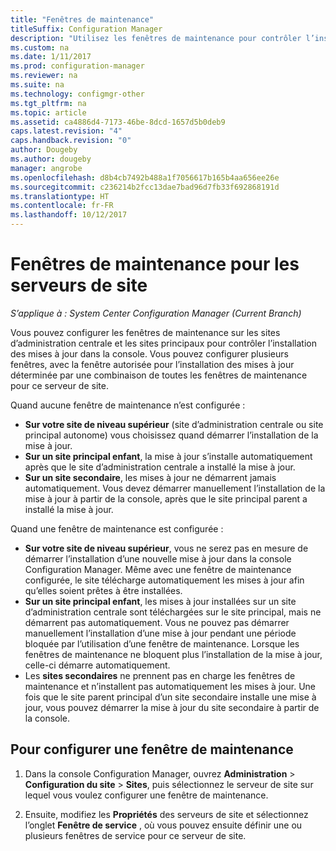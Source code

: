 ```yaml
---
title: "Fenêtres de maintenance"
titleSuffix: Configuration Manager
description: "Utilisez les fenêtres de maintenance pour contrôler l’installation des mises à jour par les sites System Center Configuration Manager."
ms.custom: na
ms.date: 1/11/2017
ms.prod: configuration-manager
ms.reviewer: na
ms.suite: na
ms.technology: configmgr-other
ms.tgt_pltfrm: na
ms.topic: article
ms.assetid: ca4886d4-7173-46be-8dcd-1657d5b0deb9
caps.latest.revision: "4"
caps.handback.revision: "0"
author: Dougeby
ms.author: dougeby
manager: angrobe
ms.openlocfilehash: d8b4cb7492b488a1f7056617b165b4aa656ee26e
ms.sourcegitcommit: c236214b2fcc13dae7bad96d7fb33f692868191d
ms.translationtype: HT
ms.contentlocale: fr-FR
ms.lasthandoff: 10/12/2017
---
```

#  <a name="service-windows-for-site-servers"></a>Fenêtres de maintenance pour les serveurs de site

*S’applique à : System Center Configuration Manager (Current Branch)*

Vous pouvez configurer les fenêtres de maintenance sur les sites d’administration centrale et les sites principaux pour contrôler l’installation des mises à jour dans la console.  Vous pouvez configurer plusieurs fenêtres, avec la fenêtre autorisée pour l’installation des mises à jour déterminée par une combinaison de toutes les fenêtres de maintenance pour ce serveur de site.

Quand aucune fenêtre de maintenance n’est configurée :
- **Sur votre site de niveau supérieur** (site d’administration centrale ou site principal autonome) vous choisissez quand démarrer l’installation de la mise à jour.
- **Sur un site principal enfant**, la mise à jour s’installe automatiquement après que le site d’administration centrale a installé la mise à jour.
- **Sur un site secondaire**, les mises à jour ne démarrent jamais automatiquement. Vous devez démarrer manuellement l’installation de la mise à jour à partir de la console, après que le site principal parent a installé la mise à jour.

Quand une fenêtre de maintenance est configurée :
- **Sur votre site de niveau supérieur**, vous ne serez pas en mesure de démarrer l’installation d’une nouvelle mise à jour dans la console Configuration Manager. Même avec une fenêtre de maintenance configurée, le site télécharge automatiquement les mises à jour afin qu’elles soient prêtes à être installées.  
- **Sur un site principal enfant**, les mises à jour installées sur un site d’administration centrale sont téléchargées sur le site principal, mais ne démarrent pas automatiquement. Vous ne pouvez pas démarrer manuellement l’installation d’une mise à jour pendant une période bloquée par l’utilisation d’une fenêtre de maintenance. Lorsque les fenêtres de maintenance ne bloquent plus l’installation de la mise à jour, celle-ci démarre automatiquement.
- Les **sites secondaires** ne prennent pas en charge les fenêtres de maintenance et n’installent pas automatiquement les mises à jour. Une fois que le site parent principal d’un site secondaire installe une mise à jour, vous pouvez démarrer la mise à jour du site secondaire à partir de la console.

## <a name="to-configure-a-service-window"></a>Pour configurer une fenêtre de maintenance

1.  Dans la console Configuration Manager, ouvrez **Administration** > **Configuration du site** > **Sites**, puis sélectionnez le serveur de site sur lequel vous voulez configurer une fenêtre de maintenance.  

2.  Ensuite, modifiez les **Propriétés** des serveurs de site et sélectionnez l’onglet **Fenêtre de service** , où vous pouvez ensuite définir une ou plusieurs fenêtres de service pour ce serveur de site.  
